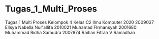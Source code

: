 # Tugas_1_Multi_Proses
Tugas 1 Multi Proses Kelompok 4 Kelas C2 Ilmu Komputer 2020
2009037 Ellsya Nabella Nur'allifa
2010021 Muhamad FIrmansyah
2001680 Muhammad Ridha Samudra
2007874 Raihan Fitrah V Ramadhan
